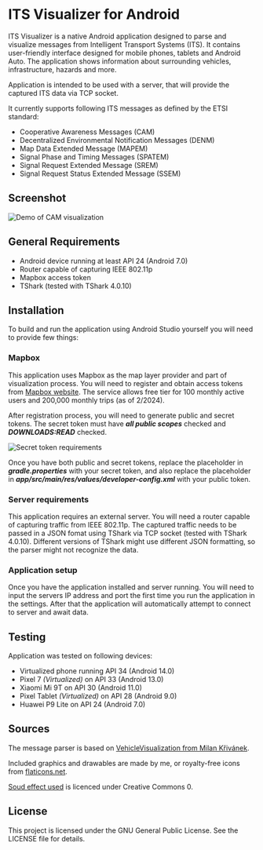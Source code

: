 # ITS Visualizer for Android

ITS Visualizer is a native Android application designed to parse and visualize messages from Intelligent Transport Systems (ITS). It contains user-friendly interface designed for mobile phones, tablets and Android Auto. The application shows information about surrounding vehicles, infrastructure, hazards and more.

Application is intended to be used with a server, that will provide the captured ITS data via TCP socket.

It currently supports following ITS messages as defined by the ETSI standard:
- Cooperative Awareness Messages (CAM)
- Decentralized Environmental Notification Messages (DENM)
- Map Data Extended Message (MAPEM)
- Signal Phase and Timing Messages (SPATEM)
- Signal Request Extended Message (SREM)
- Signal Request Status Extended Message (SSEM)

## Screenshot
![Demo of CAM visualization](https://i.imgur.com/obfZGyC.png)

## General Requirements
- Android device running at least API 24 (Android 7.0)
- Router capable of capturing IEEE 802.11p
- Mapbox access token
- TShark (tested with TShark 4.0.10)

## Installation
To build and run the application using Android Studio yourself you will need to provide few things:

### Mapbox
This application uses Mapbox as the map layer provider and part of visualization process. You will need to register and obtain access tokens from [Mapbox website](https://www.mapbox.com/). The service allows free tier for 100 monthly active users and 200,000 monthly trips (as of 2/2024).

After registration process, you will need to generate public and secret tokens. The secret token must have **_all public scopes_** checked and **_DOWNLOADS:READ_** checked.

![Secret token requirements](https://i.imgur.com/k6azZPa.png)

Once you have both public and secret tokens, replace the placeholder in **_gradle.properties_** with your secret token, and also replace the placeholder in **_app/src/main/res/values/developer-config.xml_** with your public token.

### Server requirements
This application requires an external server. You will need a router capable of capturing traffic from IEEE 802.11p. The captured traffic needs to be passed in a JSON fomat using TShark via TCP socket (tested with TShark 4.0.10). Different versions of TShark might use different JSON formatting, so the parser might not recognize the data.

### Application setup
Once you have the application installed and server running. You will need to input the servers IP address and port the first time you run the application in the settings. After that the application will automatically attempt to connect to server and await data.

## Testing
Application was tested on following devices:
- Virtualized phone running API 34 (Android 14.0)
- Pixel 7 _(Virtualized)_ on API 33 (Android 13.0)
- Xiaomi Mi 9T on API 30 (Android 11.0)
- Pixel Tablet _(Virtualized)_ on API 28 (Android 9.0)
- Huawei P9 Lite on API 24 (Android 7.0)

## Sources
The message parser is based on [VehicleVisualization from Milan Křivánek](https://github.com/krivmi/VehicleVisualization).

Included graphics and drawables are made by me, or royalty-free icons from [flaticons.net](https://flaticons.net/).

[Soud effect used](https://freesound.org/people/Tissman/sounds/521848/) is licenced under Creative Commons 0.

## License
This project is licensed under the GNU General Public License. See the LICENSE file for details.
